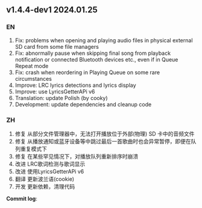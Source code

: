 ## **v1.4.4-dev1 2024.01.25**

### EN

1. Fix: problems when opening and playing audio files in physical external SD card from some file managers
2. Fix: abnormally pause when skipping final song from playback notification or connected Bluetooth devices etc., even if in Queue Repeat mode
3. Fix: crash when reordering in Playing Queue on some rare circumstances
4. Improve: LRC lyrics detections and lyrics display
5. Improve: use LyricsGetterAPi v6
6. Translation: update Polish (by cooky)
7. Development: update dependencies and cleanup code




### ZH

1. 修复 从部分文件管理器中，无法打开播放位于外部(物理) SD 卡中的音频文件
2. 修复 从播放通知或蓝牙设备等中跳过最后一首歌曲时也会异常暂停，即便在队列重复模式下
3. 修复 在某些罕见情况下，对播放队列重新排序时崩溃
4. 改进 LRC歌词检测与歌词显示
5. 改进 使用LyricsGetterAPi v6
6. 翻译 更新波兰语(cookie)
7. 开发 更新依赖，清理代码




**Commit log**: 

